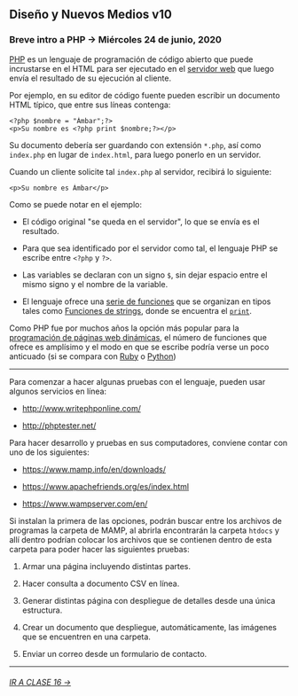 ## Diseño y Nuevos Medios v10 

### Breve intro a PHP → Miércoles 24 de junio, 2020

[PHP](https://www.php.net/manual/es/getting-started.php) es un lenguaje de programación de código abierto que puede incrustarse en el HTML para ser ejecutado en el [servidor web](https://developer.mozilla.org/es/docs/Learn/Common_questions/Que_es_un_servidor_WEB) que luego envía el resultado de su ejecución al cliente. 

Por ejemplo, en su editor de código fuente pueden escribir un documento HTML típico, que entre sus líneas contenga:

```
<?php $nombre = "Ámbar";?> 
<p>Su nombre es <?php print $nombre;?></p>
```

Su documento debería ser guardando con extensión `*.php`, así como `index.php` en lugar de `index.html`, para luego ponerlo en un servidor. 

Cuando un cliente solicite tal `index.php` al servidor, recibirá lo siguiente:

```
<p>Su nombre es Ámbar</p>
```

Como se puede notar en el ejemplo: 

- El código original "se queda en el servidor", lo que se envía es el resultado.

- Para que sea identificado por el servidor como tal, el lenguaje PHP se escribe entre `<?php` y `?>`. 

- Las variables se declaran con un signo `$`, sin dejar espacio entre el mismo signo y el nombre de la variable.

- El lenguaje ofrece una [serie de funciones](https://www.php.net/manual/es/funcref.php) que se organizan en tipos tales como [Funciones de strings](https://www.php.net/manual/es/ref.strings.php), donde se encuentra el [`print`](https://www.php.net/manual/es/function.print.php).

Como PHP fue por muchos años la opción más popular para la [programación de páginas web dinámicas](https://developer.mozilla.org/es/docs/Learn/Server-side), el número de funciones que ofrece es amplísimo y el modo en que se escribe podría verse un poco anticuado (si se compara con [Ruby](https://www.ruby-lang.org/es/documentation/) o [Python](https://www.python.org/about/))

- - - - - - - - - - - - - - - 

Para comenzar a hacer algunas pruebas con el lenguaje, pueden usar algunos servicios en línea:

- http://www.writephponline.com/

- http://phptester.net/

Para hacer desarrollo y pruebas en sus computadores, conviene contar con uno de los siguientes:

- https://www.mamp.info/en/downloads/ 

- https://www.apachefriends.org/es/index.html

- https://www.wampserver.com/en/

Si instalan la primera de las opciones, podrán buscar entre los archivos de programas la carpeta de MAMP, al abrirla encontrarán la carpeta `htdocs` y allí dentro podrían colocar los archivos que se contienen dentro de esta carpeta para poder hacer las siguientes pruebas: 

1. Armar una página incluyendo distintas partes. 

2. Hacer consulta a documento CSV en línea. 

3. Generar distintas página con despliegue de detalles desde una única estructura.

4. Crear un documento que despliegue, automáticamente, las imágenes que se encuentren en una carpeta.

5. Enviar un correo desde un formulario de contacto.

- - - - - - - - - - - - - - - 

###### [IR A CLASE 16 →](https://github.com/profesorfaco/dno037-2020/tree/gh-pages/clase-16)
